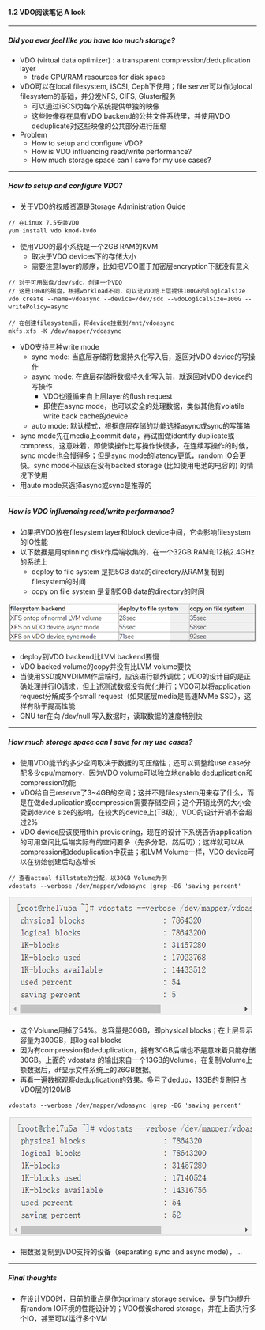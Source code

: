 #### 1.2 VDO阅读笔记 A look

---

##### Did you ever feel like you have too much storage?

* VDO (virtual data optimizer) : a transparent compression/deduplication layer
  * trade CPU/RAM resources for disk space
* VDO可以在local filesystem, iSCSI, Ceph下使用；file server可以作为local filesystem的基础，并分发NFS, CIFS, Gluster服务
  * 可以通过iSCSI为每个系统提供单独的映像
  * 这些映像存在具有VDO backend的公共文件系统里，并使用VDO deduplicate对这些映像的公共部分进行压缩
* Problem
  * How to setup and configure VDO?
  * How is VDO influencing read/write performance?
  * How much storage space can I save for my use cases?

---

##### How to setup and configure VDO?

* 关于VDO的权威资源是Storage Administration Guide

```
// 在Linux 7.5安装VDO
yum install vdo kmod-kvdo
```

* 使用VDO的最小系统是一个2GB RAM的KVM
  * 取决于VDO devices下的存储大小
  * 需要注意layer的顺序，比如把VDO置于加密层encryption下就没有意义

```
// 对于可用磁盘/dev/sdc，创建一个VDO
// 这是10GB的磁盘，根据workload不同，可以让VDO给上层提供100GB的logicalsize
vdo create --name=vdoasync --device=/dev/sdc --vdoLogicalSize=100G --writePolicy=async

// 在创建filesystem后，将device挂载到/mnt/vdoasync
mkfs.xfs -K /dev/mapper/vdoasync
```

* VDO支持三种write mode
  * sync mode: 当底层存储将数据持久化写入后，返回对VDO device的写操作
  * async mode: 在底层存储将数据持久化写入前，就返回对VDO device的写操作
    * VDO也遵循来自上层layer的flush request
    * 即使在async mode，也可以安全的处理数据，类似其他有volatile write back cache的device
  * auto mode: 默认模式，根据底层存储的功能选择async或sync的写策略
* sync mode先在media上commit data，再试图做identify duplicate或compress，这意味着，即使读操作比写操作快很多，在连续写操作的时候，sync mode也会慢得多；但是sync mode的latency更低，random IO会更快。sync mode不应该在没有backed storage (比如使用电池的电容的) 的情况下使用
* 用auto mode来选择async或sync是推荐的

---

##### How is VDO influencing read/write performance?

* 如果把VDO放在filesystem layer和block device中间，它会影响filesystem的IO性能
* 以下数据是用spinning disk作后端收集的，在一个32GB RAM和12核2.4GHz的系统上
  * deploy to file system 是把5GB data的directory从RAM复制到filesystem的时间
  * copy on file system 是复制5GB data的directory的时间

![1577953773518](img/1577953773518.png)

* deploy到VDO backend比LVM backend要慢
* VDO backed volume的copy并没有比LVM volume要快
* 当使用SSD或NVDIMM作后端时，应该进行额外调优；VDO的设计目的是正确处理并行IO请求，但上述测试数据没有优化并行；VDO可以将application request分解成多个small request（如果底层media是高速NVMe SSD），这样有助于提高性能
* GNU tar在向 /dev/null 写入数据时，读取数据的速度特别快

---

##### How much storage space can I save for my use cases?

* 使用VDO能节约多少空间取决于数据的可压缩性；还可以调整给use case分配多少cpu/memory，因为VDO volume可以独立地enable deduplication和compression功能
* VDO给自己reserve了3~4GB的空间；这并不是filesystem用来存了什么，而是在做deduplication或compression需要存储空间；这个开销比例的大小会受到device size的影响，在较大的device上(TB级)，VDO的设计开销不会超过2%
* VDO device应该使用thin provisioning，现在的设计下系统告诉application的可用空间比后端实际有的空间要多（先多分配，然后切）；这样就可以从compression和deduplication中获益；和LVM Volume一样，VDO device可以在初始创建后动态增长

```
// 查看actual fillstate的分配，以30GB Volume为例
vdostats --verbose /dev/mapper/vdoasync |grep -B6 'saving percent'
```

![1577955363439](img/1577955363439.png)

* 这个Volume用掉了54%。总容量是30GB，即physical blocks；在上层显示容量为300GB，即logical blocks
* 因为有compression和deduplication，拥有30GB后端也不是意味着只能存储30GB。上面的 vdostats 的输出来自一个13GB的Volume，在复制Volume上额数据后，`df`显示文件系统上的26GB数据。
* 再看一遍数据观察deduplication的效果。多亏了dedup，13GB的复制只占VDO层的120MB 

``````
vdostats --verbose /dev/mapper/vdoasync |grep -B6 'saving percent'
``````

![1577964492178](img/1577964492178.png)

* 把数据复制到VDO支持的设备（separating sync and async mode），...

---

##### Final thoughts

* 在设计VDO时，目前的重点是作为primary storage service，是专门为提升有random IO环境的性能设计的；VDO做诶shared storage，并在上面执行多个IO，甚至可以运行多个VM